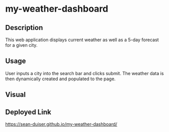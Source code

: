 # my-weather-dashboard

## Description
This web application displays current weather as well as a 5-day forecast for a given city.

## Usage
User inputs a city into the search bar and clicks submit. The weather data is then dynamically created and populated to the page.

## Visual


## Deployed Link
https://sean-duiser.github.io/my-weather-dashboard/